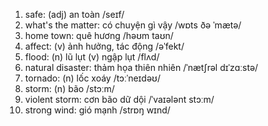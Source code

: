 1. safe: (adj) an toàn /seɪf/
2. what's the matter: có chuyện gì vậy /wɒts ðə ˈmætə/
3. home town: quê hương /həʊm taʊn/
4. affect: (v) ảnh hưởng, tác động /əˈfekt/
5. flood: (n) lũ lụt (v) ngập lụt /flʌd/
6. natural disaster: thảm họa thiên nhiên /ˈnætʃrəl dɪˈzɑːstə/
7. tornado: (n) lốc xoáy /tɔːˈneɪdəʊ/
8. storm: (n) bão /stɔːm/
9. violent storm: cơn bão dữ dội /ˈvaɪələnt stɔːm/
10. strong wind: gió mạnh /strɒŋ wɪnd/
